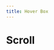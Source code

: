 ```yaml
---
title: Hover Box
---
```


# Scroll

<CategoryDesc category="HoverBox" />

<br />

<ComponentPreviewGroup
  category="HoverBox"
  :components="[
    { name: 'Base', title: '基本用法' },
  ]"
/>
